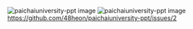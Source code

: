 ![paichaiuniversity-ppt image](paichaiuniversity-ppt/깃허브/1.PNG)
![paichaiuniversity-ppt image](./paichaiuniversity-ppt/깃허브/2.PNG)
https://github.com/48heon/paichaiuniversity-ppt/issues/2
